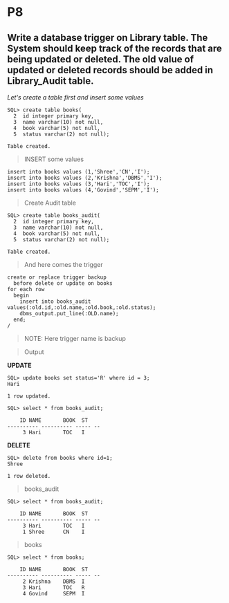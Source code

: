 
# P8

## Write a database trigger on Library table. The System should keep track of the records that are being updated or deleted. The old value of updated or deleted records should be added in Library_Audit table.

*Let's create a table first and insert some values*

```
SQL> create table books(
  2  id integer primary key,
  3  name varchar(10) not null,
  4  book varchar(5) not null,
  5  status varchar(2) not null);

Table created.

```

> INSERT some values

```
insert into books values (1,'Shree','CN','I');
insert into books values (2,'Krishna','DBMS','I');
insert into books values (3,'Hari','TOC','I');
insert into books values (4,'Govind','SEPM','I');

```

> Create Audit table
```
SQL> create table books_audit(
  2  id integer primary key,
  3  name varchar(10) not null,
  4  book varchar(5) not null,
  5  status varchar(2) not null);

Table created.

```

> And here comes the trigger

```
create or replace trigger backup
  before delete or update on books
for each row
  begin
    insert into books_audit values(:old.id,:old.name,:old.book,:old.status);
    dbms_output.put_line(:OLD.name);
  end;
/

```

> NOTE: Here trigger name is backup

> Output


**UPDATE**

```
SQL> update books set status='R' where id = 3;
Hari

1 row updated.

```

```
SQL> select * from books_audit;

	ID NAME       BOOK  ST
---------- ---------- ----- --
	 3 Hari       TOC   I

```

**DELETE**
```
SQL> delete from books where id=1;
Shree

1 row deleted.

```

> books_audit
```
SQL> select * from books_audit;

	ID NAME       BOOK  ST
---------- ---------- ----- --
	 3 Hari       TOC   I
	 1 Shree      CN    I

```

> books

```
SQL> select * from books;

	ID NAME       BOOK  ST
---------- ---------- ----- --
	 2 Krishna    DBMS  I
	 3 Hari       TOC   R
	 4 Govind     SEPM  I


```

